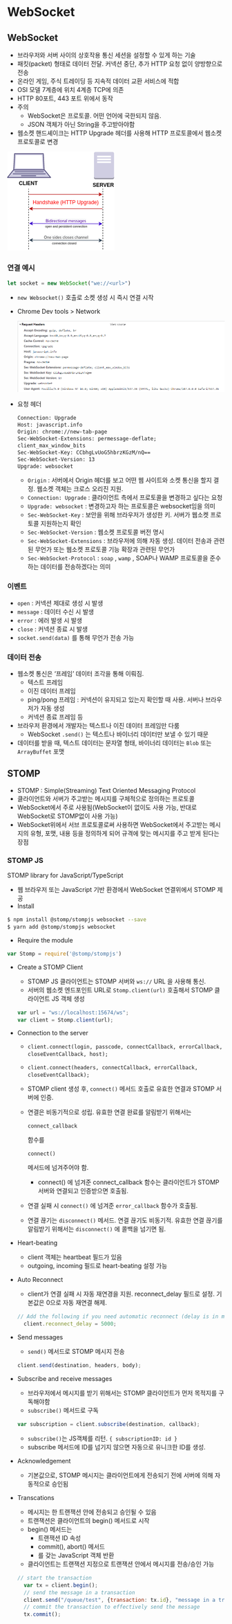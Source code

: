 # WebSocket

## WebSocket

- 브라우저와 서버 사이의 상호작용 통신 세션을 설정할 수 있게 하는 기술
- 패킷(packet) 형태로 데이터 전달. 커넥션 중단, 추가 HTTP 요청 없이 양방향으로 전송
- 온라인 게임, 주식 트레이딩 등 지속적 데이터 교환 서비스에 적합
- OSI 모델 7계층에 위치 4계층 TCP에 의존
- HTTP 80포트, 443 포트 위에서 동작
- 주의
  - WebSocket은 프로토콜. 어떤 언어에 국한되지 않음.
  - JSON 객체가 아닌 String을 주고받아야함
- 웹소켓 핸드셰이크는 HTTP Upgrade 헤더를 사용해 HTTP 프로토콜에서 웹소켓 프로토콜로 변경

![img](WebSocket(Stomp.js).assets/Untitled.png)

### 연결 예시

```jsx
let socket = new WebSocket("we://<url>")
```

- `new Websocket()` 호출로 소켓 생성 시 즉시 연결 시작

- Chrome Dev tools > Network

  ![Untitled](WebSocket(Stomp.js).assets/dev-tool.png)

- 요청 헤더

  ```
  Connection: Upgrade
  Host: javascript.info
  Origin: chrome://new-tab-page
  Sec-WebSocket-Extensions: permessage-deflate; client_max_window_bits
  Sec-WebSocket-Key: CCbhgLvUoG5hbrzKGzM/nQ==
  Sec-WebSocket-Version: 13
  Upgrade: websocket
  ```

  - `Origin` : 서버에서 Origin 헤더를 보고 어떤 웹 사이트와 소켓 통신을 할지 결정. 웹소켓 객체는 크로스 오리진 지원.
  - `Connection: Upgrade` : 클라이언트 측에서 프로토콜을 변경하고 싶다는 요청
  - `Upgrade: websocket` : 변경하고자 하는 프로토콜은 websocket임을 의미
  - `Sec-WebSocket-Key` : 보안을 위해 브라우저가 생성한 키. 서버가 웹소켓 프로토콜 지원하는지 확인
  - `Sec-WebSocket-Version` : 웹소켓 프로토콜 버전 명시
  - `Sec-WebSocket-Extensions` : 브라우저에 의해 자동 생성. 데이터 전송과 관련된 무언가 또는 웹소켓 프로토콜 기능 확장과 관련된 무언가
  - `Sec-WebSocket-Protocol` : `soap` , `wamp` , SOAP나 WAMP 프로토콜을 준수하는 데이터를 전송하겠다는 의미

### 이벤트

- `open` : 커넥션 제대로 생성 시 발생
- `message` : 데이터 수신 시 발생
- `error` : 에러 발생 시 발생
- `close` : 커넥션 종료 시 발생
- `socket.send(data)` 를 통해 무언가 전송 가능

### 데이터 전송

- 웹소켓 통신은 ‘프레임’ 데이터 조각을 통해 이뤄짐.
  - 텍스트 프레임
  - 이진 데이터 프레임
  - ping/pong 프레임 : 커넥션이 유지되고 있는지 확인할 때 사용. 서버나 브라우저가 자동 생성
  - 커넥션 종료 프레임 등
- 브라우저 환경에서 개발자는 텍스트나 이진 데이터 프레임만 다룸
  - WebSocket `.send()` 는 텍스트나 바이너리 데이터만 보낼 수 있기 때문
- 데이터를 받을 때, 텍스트 데이터는 문자열 형태, 바이너리 데이터는 `Blob` 또는 `ArrayBuffet` 포맷

## STOMP

- STOMP : Simple(Streaming) Text Oriented Messaging Protocol
- 클라이언트와 서버가 주고받는 메시지를 구체적으로 정의하는 프로토콜
- WebSocket에서 주로 사용됨(WebSocket이 없이도 사용 가능, 반대로 WebSocket로 STOMP없이 사용 가능)
- WebSocket위에서 서브 프로토콜로써 사용하면 WebSocket에서 주고받는 메시지의 유형, 포맷, 내용 등을 정의하게 되어 규격에 맞는 메시지를 주고 받게 된다는 장점

### STOMP JS

STOMP library for JavaScript/TypeScript

- 웹 브라우저 또는 JavaScript 기반 환경에서 WebSocket 연결위에서 STOMP 제공
- Install

```bash
$ npm install @stomp/stompjs websocket --save
$ yarn add @stomp/stompjs websocket
```

- Require the module

```jsx
var Stomp = require('@stomp/stompjs')
```

- Create a STOMP Client

  - STOMP JS 클라이언트는 STOMP 서버와  `ws://` URL 을 사용해 통신.
  - 서버의 웹소켓 엔드포인트 URL로 `Stomp.client(url)` 호출해서 STOMP 클라이언트 JS 객체 생성

  ```jsx
  var url = "ws://localhost:15674/ws";
  var client = Stomp.client(url);
  ```

- Connection to the server

  - `client.connect(login, passcode, connectCallback, errorCallback, closeEventCallback, host);`

  - `client.connect(headers, connectCallback, errorCallback, closeEventCallback);`

  - STOMP client 생성 후, `connect()` 메서드 호출로 유효한 연결과 STOMP 서버에 인증.

  - 연결은 비동기적으로 성립. 유효한 연결 완료를 알림받기 위해서는 

    ```
    connect_callback
    ```

     함수를 

    ```
    connect()
    ```

     메서드에 넘겨주어야 함.

    - connect() 에 넘겨준 connect_callback 함수는 클라이언트가 STOMP 서버와 연결되고 인증받으면 호출됨.

  - 연결 실패 시 `connect()` 에 넘겨준 `error_callback` 함수가 호출됨.

  - 연결 끊기는 `disconnect()` 메서드. 연결 끊기도 비동기적. 유효한 연결 끊기를 알림받기 위해서는 `disconnect()` 에 콜백을 넘기면 됨.

- Heart-beating

  - client 객체는 heartbeat 필드가 있음
  - outgoing, incoming 필드로 heart-beating 설정 가능

- Auto Reconnect

  - client가 연결 실패 시 자동 재연경을 지원. reconnect_delay 필드로 설정. 기본값은 0으로 자동 재연결 해제.

  ```jsx
  // Add the following if you need automatic reconnect (delay is in milli seconds)
    client.reconnect_delay = 5000;
  ```

- Send messages

  - `send()` 메서드로 STOMP 메시지 전송

  ```jsx
  client.send(destination, headers, body);
  ```

- Subscribe and receive messages

  - 브라우저에서 메시지를 받기 위해서는 STOMP 클라이언트가 먼저 목적지를 구독해야함
  - `subscribe()` 메서드로 구독

  ```jsx
  var subscription = client.subscribe(destination, callback);
  ```

  - `subscribe()`는 JS객체를 리턴. `{ subscriptionID: id }`
  - subscribe 메서드에 ID를 넘기지 않으면 자동으로 유니크한 ID를 생성.

- Acknowledgement

  - 기본값으로, STOMP 메시지는 클라이언트에게 전송되기 전에 서버에 의해 자동적으로 승인됨

- Transcations

  - 메시지는 한 트랜잭션 안에 전송되고 승인될 수 있음
  - 트랜잭션은 클라이언트의 begin()  메서드로 시작
  - begin() 메서드는
    - 트랜잭션 ID 속성
    - commit(), abort() 메서드
    - 를 갖는 JavaScript 객체 반환
  - 클라이언트는 트랜잭션 지정으로 트랜잭션 안에서 메시지를 전송/승인 가능

  ```jsx
  // start the transaction
    var tx = client.begin();
    // send the message in a transaction
    client.send("/queue/test", {transaction: tx.id}, "message in a transaction");
    // commit the transaction to effectively send the message
    tx.commit();
  ```